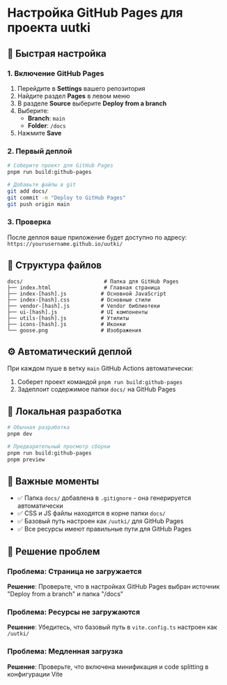 # Настройка GitHub Pages для проекта uutki

## 🚀 Быстрая настройка

### 1. Включение GitHub Pages

1. Перейдите в **Settings** вашего репозитория
2. Найдите раздел **Pages** в левом меню
3. В разделе **Source** выберите **Deploy from a branch**
4. Выберите:
   - **Branch**: `main`
   - **Folder**: `/docs`
5. Нажмите **Save**

### 2. Первый деплой

```bash
# Соберите проект для GitHub Pages
pnpm run build:github-pages

# Добавьте файлы в git
git add docs/
git commit -m "Deploy to GitHub Pages"
git push origin main
```

### 3. Проверка

После деплоя ваше приложение будет доступно по адресу:
`https://yourusername.github.io/uutki/`

## 📁 Структура файлов

```
docs/                          # Папка для GitHub Pages
├── index.html                 # Главная страница
├── index-[hash].js           # Основной JavaScript
├── index-[hash].css          # Основные стили
├── vendor-[hash].js          # Vendor библиотеки
├── ui-[hash].js              # UI компоненты
├── utils-[hash].js           # Утилиты
├── icons-[hash].js           # Иконки
└── goose.png                 # Изображения
```

## ⚙️ Автоматический деплой

При каждом пуше в ветку `main` GitHub Actions автоматически:
1. Соберет проект командой `pnpm run build:github-pages`
2. Задеплоит содержимое папки `docs/` на GitHub Pages

## 🔧 Локальная разработка

```bash
# Обычная разработка
pnpm dev

# Предварительный просмотр сборки
pnpm run build:github-pages
pnpm preview
```

## 📝 Важные моменты

- ✅ Папка `docs/` добавлена в `.gitignore` - она генерируется автоматически
- ✅ CSS и JS файлы находятся в корне папки `docs/`
- ✅ Базовый путь настроен как `/uutki/` для GitHub Pages
- ✅ Все ресурсы имеют правильные пути для GitHub Pages

## 🐛 Решение проблем

### Проблема: Страница не загружается
**Решение**: Проверьте, что в настройках GitHub Pages выбран источник "Deploy from a branch" и папка "/docs"

### Проблема: Ресурсы не загружаются
**Решение**: Убедитесь, что базовый путь в `vite.config.ts` настроен как `/uutki/`

### Проблема: Медленная загрузка
**Решение**: Проверьте, что включена минификация и code splitting в конфигурации Vite
